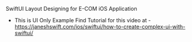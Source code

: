 SwiftUI Layout Designing for E-COM iOS Application
- This is UI Only Example 
Find Tutorial for this video at - https://janeshswift.com/ios/swiftui/how-to-create-complex-ui-with-swiftui/


